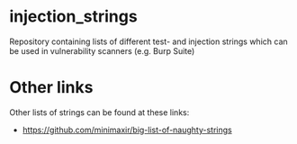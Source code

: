# injection_strings
Repository containing lists of different test- and injection strings which can be used in vulnerability scanners (e.g. Burp Suite)

# Other links
Other lists of strings can be found at these links:
* https://github.com/minimaxir/big-list-of-naughty-strings 
